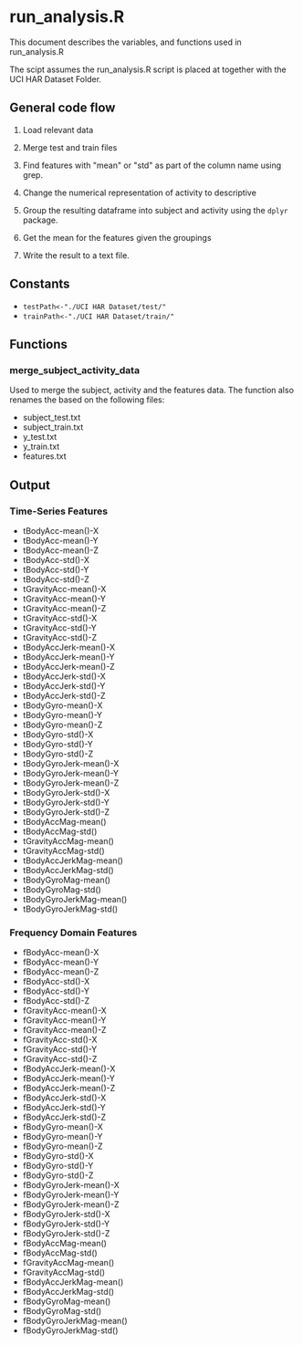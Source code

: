 # run_analysis.R

This document describes the variables, and functions used in run_analysis.R

The scipt assumes the run_analysis.R script is placed at together with the UCI HAR Dataset Folder.

## General code flow

1. Load relevant data

2. Merge test and train files

3. Find features with "mean" or "std" as part of the column name using grep.

4. Change the numerical representation of activity to descriptive

5. Group the resulting dataframe into subject and activity using the `dplyr` package.

6. Get the mean for the features given the groupings

7. Write the result to a text file.

## Constants

* `testPath<-"./UCI HAR Dataset/test/"`
* `trainPath<-"./UCI HAR Dataset/train/"`

## Functions

### merge_subject_activity_data

Used to merge the subject, activity and the features data. The function also renames the based on the following files:

* subject_test.txt
* subject_train.txt
* y_test.txt
* y_train.txt
* features.txt

## Output

### Time-Series Features

* tBodyAcc-mean()-X
* tBodyAcc-mean()-Y
* tBodyAcc-mean()-Z
* tBodyAcc-std()-X
* tBodyAcc-std()-Y
* tBodyAcc-std()-Z       
* tGravityAcc-mean()-X
* tGravityAcc-mean()-Y
* tGravityAcc-mean()-Z
* tGravityAcc-std()-X
* tGravityAcc-std()-Y
* tGravityAcc-std()-Z    
* tBodyAccJerk-mean()-X
* tBodyAccJerk-mean()-Y
* tBodyAccJerk-mean()-Z
* tBodyAccJerk-std()-X
* tBodyAccJerk-std()-Y
* tBodyAccJerk-std()-Z   
* tBodyGyro-mean()-X
* tBodyGyro-mean()-Y
* tBodyGyro-mean()-Z
* tBodyGyro-std()-X
* tBodyGyro-std()-Y
* tBodyGyro-std()-Z      
* tBodyGyroJerk-mean()-X
* tBodyGyroJerk-mean()-Y
* tBodyGyroJerk-mean()-Z
* tBodyGyroJerk-std()-X
* tBodyGyroJerk-std()-Y
* tBodyGyroJerk-std()-Z  
* tBodyAccMag-mean()
* tBodyAccMag-std()
* tGravityAccMag-mean()
* tGravityAccMag-std()
* tBodyAccJerkMag-mean()
* tBodyAccJerkMag-std()  
* tBodyGyroMag-mean()
* tBodyGyroMag-std()
* tBodyGyroJerkMag-mean()
* tBodyGyroJerkMag-std()

###  Frequency Domain Features
* fBodyAcc-mean()-X
* fBodyAcc-mean()-Y
* fBodyAcc-mean()-Z
* fBodyAcc-std()-X
* fBodyAcc-std()-Y
* fBodyAcc-std()-Z       
* fGravityAcc-mean()-X
* fGravityAcc-mean()-Y
* fGravityAcc-mean()-Z
* fGravityAcc-std()-X
* fGravityAcc-std()-Y
* fGravityAcc-std()-Z    
* fBodyAccJerk-mean()-X
* fBodyAccJerk-mean()-Y
* fBodyAccJerk-mean()-Z
* fBodyAccJerk-std()-X
* fBodyAccJerk-std()-Y
* fBodyAccJerk-std()-Z   
* fBodyGyro-mean()-X
* fBodyGyro-mean()-Y
* fBodyGyro-mean()-Z
* fBodyGyro-std()-X
* fBodyGyro-std()-Y
* fBodyGyro-std()-Z      
* fBodyGyroJerk-mean()-X
* fBodyGyroJerk-mean()-Y
* fBodyGyroJerk-mean()-Z
* fBodyGyroJerk-std()-X
* fBodyGyroJerk-std()-Y
* fBodyGyroJerk-std()-Z  
* fBodyAccMag-mean()
* fBodyAccMag-std()
* fGravityAccMag-mean()
* fGravityAccMag-std()
* fBodyAccJerkMag-mean()
* fBodyAccJerkMag-std()  
* fBodyGyroMag-mean()
* fBodyGyroMag-std()
* fBodyGyroJerkMag-mean()
* fBodyGyroJerkMag-std()

